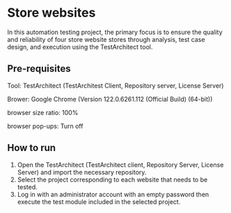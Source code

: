 # Store websites
In this automation testing project, the primary focus is to ensure the quality and reliability of four store website stores through analysis, test case design, and execution using the TestArchitect tool.

## Pre-requisites
Tool: TestArchitect (TestArchitest Client, Repository server, License Server)

Brower: Google Chrome (Version 122.0.6261.112 (Official Build) (64-bit))

browser size ratio: 100%

browser pop-ups: Turn off

## How to run
1. Open the TestArchitect (TestArchitect client, Repository Server, License Server) and import the necessary repository.
2. Select the project corresponding to each website that needs to be tested.
3. Log in with an administrator account with an empty password then execute the test module included in the selected project.



